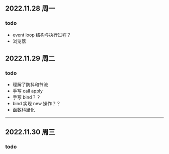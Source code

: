 ## 2022.11.28 周一

### todo

- event loop 结构与执行过程？
- 浏览器

## 2022.11.29 周二

### todo

- 理解了防抖和节流
- 手写 call apply
- 手写 bind？？
- bind 实现 new 操作？？
- 函数科里化



---

## 2022.11.30 周三

### todo

